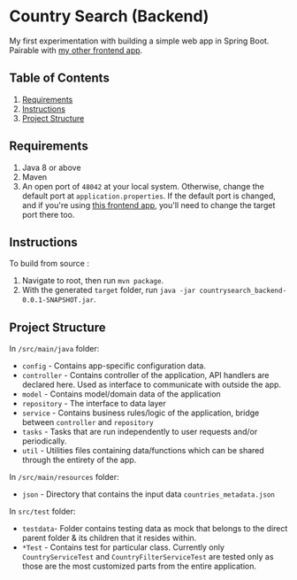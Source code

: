 # Country Search (Backend)

My first experimentation with building a simple web app in Spring Boot.
Pairable with [my other frontend app](https://github.com/MrRexZ/countrysearch_frontend).


## Table of Contents
1. [Requirements](#requirements)
2. [Instructions](#instructions)
3. [Project Structure](#project-structure)


## Requirements
1. Java 8 or above
2. Maven
3. An open port of `48042` at your local system. Otherwise, change the default port at `application.properties`.
If the default port is changed, and if you're using [this frontend app](https://github.com/MrRexZ/countrysearch_frontend), you'll need to change the target port there too. 

## Instructions
To build from source :

1. Navigate to root, then run `mvn package`.
2. With the generated `target` folder, run `java -jar countrysearch_backend-0.0.1-SNAPSHOT.jar`.


## Project Structure
In `/src/main/java` folder:
* `config` - Contains app-specific configuration data.
* `controller` - Contains controller of the application, API handlers are declared here. Used as interface to communicate with outside the app. 
* `model` - Contains model/domain data of the application
* `repository` - The interface to data layer
* `service` - Contains business rules/logic of the application, bridge between `controller` and `repository`
* `tasks` - Tasks that are run independently to user requests and/or periodically.
* `util` - Utilities files containing data/functions which can be shared through the entirety of the app.
 
In `/src/main/resources` folder:
* `json` - Directory that contains the input data `countries_metadata.json`

In `src/test` folder:
* `testdata`-  Folder contains testing data as mock that belongs to the direct parent folder & its children that it resides within.
* `*Test` - Contains test for particular class. Currently only `CountryServiceTest` and `CountryFilterServiceTest` are  tested only as those are the most customized parts from the entire application.


